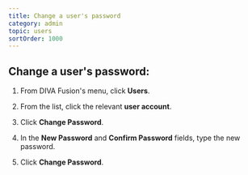 ```yaml
---
title: Change a user's password
category: admin
topic: users
sortOrder: 1000
---
```


## Change a user's password:

1. From DIVA Fusion's menu, click **Users**.

1. From the list, click the relevant **user account**.

1. Click **Change Password**.

1. In the **New Password** and **Confirm Password** fields, type the new password.

1. Click **Change Password**.
